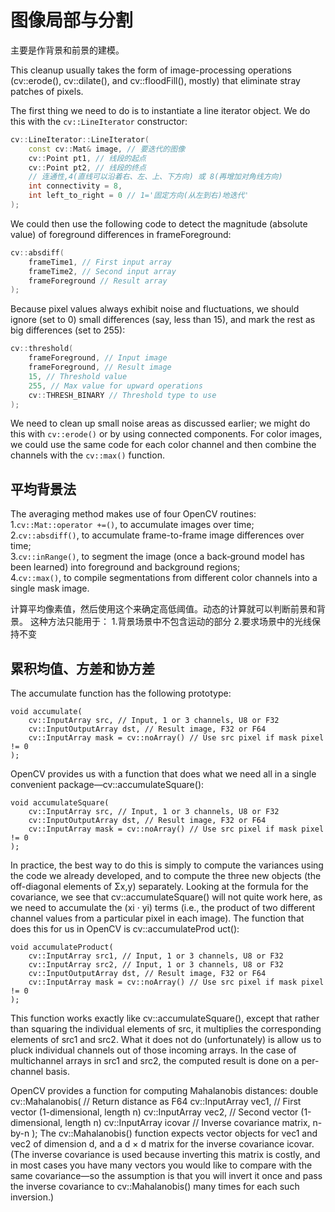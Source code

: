 # 图像局部与分割
 主要是作背景和前景的建模。

This cleanup usually takes the form of image-processing operations (cv::erode(), cv::dilate(), and cv::floodFill(), mostly) that eliminate stray patches of pixels.    

The first thing we need to do is to instantiate a line iterator object. We do this with
the `cv::LineIterator` constructor:     
```cpp
cv::LineIterator::LineIterator(
	const cv::Mat& image, // 要迭代的图像
	cv::Point pt1, // 线段的起点
	cv::Point pt2, // 线段的终点
	// 连通性,4(直线可以沿着右、左、上、下方向) 或 8(再增加对角线方向)
	int connectivity = 8,
	int left_to_right = 0 // 1='固定方向(从左到右)地迭代'
);
```

We could then use the following code to detect the magnitude (absolute value) of foreground differences in frameForeground:        
```cpp
cv::absdiff(
	frameTime1, // First input array
	frameTime2, // Second input array
	frameForeground // Result array
);
```

Because pixel values always exhibit noise and fluctuations, we should ignore (set to 0) small differences (say, less than 15), and mark the rest as big differences (set to 255):            
```cpp
cv::threshold(
	frameForeground, // Input image
	frameForeground, // Result image
	15, // Threshold value
	255, // Max value for upward operations
	cv::THRESH_BINARY // Threshold type to use
);
```

We need to clean up small noise areas as discussed earlier; we might do this with `cv::erode()` or by using connected components. For color images, we could use the same code for each color channel and then combine the channels with the `cv::max()` function.     

## 平均背景法
The averaging method makes use of four OpenCV routines:        
1.`cv::Mat::operator +=()`, to accumulate images over time;     
2.`cv::absdiff()`, to accumulate frame-to-frame image differences over time;       
3.`cv::inRange()`, to segment the image (once a back‐ground model has been learned) into foreground and background regions;        
4.`cv::max()`, to compile segmentations from different color channels into a single mask image.            

计算平均像素值，然后使用这个来确定高低阈值。动态的计算就可以判断前景和背景。
这种方法只能用于：
1.背景场景中不包含运动的部分
2.要求场景中的光线保持不变

## 累积均值、方差和协方差
The accumulate function has the following prototype:    
```
void accumulate(
	cv::InputArray src, // Input, 1 or 3 channels, U8 or F32
	cv::InputOutputArray dst, // Result image, F32 or F64
	cv::InputArray mask = cv::noArray() // Use src pixel if mask pixel != 0
);
```

OpenCV provides us with a function that does what we need all in a single convenient package—cv::accumulateSquare():       
```
void accumulateSquare(
	cv::InputArray src, // Input, 1 or 3 channels, U8 or F32
	cv::InputOutputArray dst, // Result image, F32 or F64
	cv::InputArray mask = cv::noArray() // Use src pixel if mask pixel != 0
);
```

In practice, the best way to do this is simply to compute the variances using the code
we already developed, and to compute the three new objects (the off-diagonal elements
of Σx,y) separately. Looking at the formula for the covariance, we see that
cv::accumulateSquare() will not quite work here, as we need to accumulate the (xi ·
yi) terms (i.e., the product of two different channel values from a particular pixel in
each image). The function that does this for us in OpenCV is cv::accumulateProd
uct():
```
void accumulateProduct(
	cv::InputArray src1, // Input, 1 or 3 channels, U8 or F32
	cv::InputArray src2, // Input, 1 or 3 channels, U8 or F32
	cv::InputOutputArray dst, // Result image, F32 or F64
	cv::InputArray mask = cv::noArray() // Use src pixel if mask pixel != 0
);
```
This function works exactly like cv::accumulateSquare(), except that rather than
squaring the individual elements of src, it multiplies the corresponding elements of
src1 and src2. What it does not do (unfortunately) is allow us to pluck individual
channels out of those incoming arrays. In the case of multichannel arrays in src1 and
src2, the computed result is done on a per-channel basis.

OpenCV provides a function for computing Mahalanobis distances:
double cv::Mahalanobis( // Return distance as F64
cv::InputArray vec1, // First vector (1-dimensional, length n)
cv::InputArray vec2, // Second vector (1-dimensional, length n)
cv::InputArray icovar // Inverse covariance matrix, n-by-n
);
The cv::Mahalanobis() function expects vector objects for vec1 and vec2 of dimension
d, and a d × d matrix for the inverse covariance icovar. (The inverse covariance
is used because inverting this matrix is costly, and in most cases you have many vectors
you would like to compare with the same covariance—so the assumption is that
you will invert it once and pass the inverse covariance to cv::Mahalanobis() many
times for each such inversion.)

